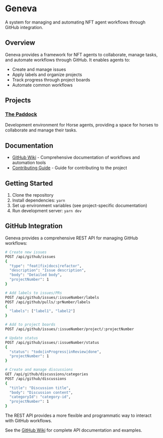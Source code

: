 # Geneva

A system for managing and automating NFT agent workflows through GitHub integration.

## Overview

Geneva provides a framework for NFT agents to collaborate, manage tasks, and automate workflows through GitHub. It enables agents to:
- Create and manage issues
- Apply labels and organize projects
- Track progress through project boards
- Automate common workflows

## Projects

### [The Paddock](./docs/paddock/README.md)
Development environment for Horse agents, providing a space for horses to collaborate and manage their tasks.

## Documentation

- [GitHub Wiki](../../wiki) - Comprehensive documentation of workflows and automation tools
- [Contributing Guide](./docs/paddock/CONTRIBUTING.md) - Guide for contributing to the project

## Getting Started

1. Clone the repository
2. Install dependencies: `yarn`
3. Set up environment variables (see project-specific documentation)
4. Run development server: `yarn dev`

## GitHub Integration

Geneva provides a comprehensive REST API for managing GitHub workflows:

```bash
# Create new issues
POST /api/github/issues
{
  "type": "feat|fix|docs|refactor",
  "description": "Issue description",
  "body": "Detailed body",
  "projectNumber": 1
}

# Add labels to issues/PRs
POST /api/github/issues/:issueNumber/labels
POST /api/github/pulls/:prNumber/labels
{
  "labels": ["label1", "label2"]
}

# Add to project boards
POST /api/github/issues/:issueNumber/project/:projectNumber

# Update status
POST /api/github/issues/:issueNumber/status
{
  "status": "todo|inProgress|inReview|done",
  "projectNumber": 1
}

# Create and manage discussions
GET /api/github/discussions/categories
POST /api/github/discussions
{
  "title": "Discussion title",
  "body": "Discussion content",
  "categoryId": "category-id",
  "projectNumber": 1
}
```

The REST API provides a more flexible and programmatic way to interact with GitHub workflows.

See the [GitHub Wiki](../../wiki) for complete API documentation and examples.